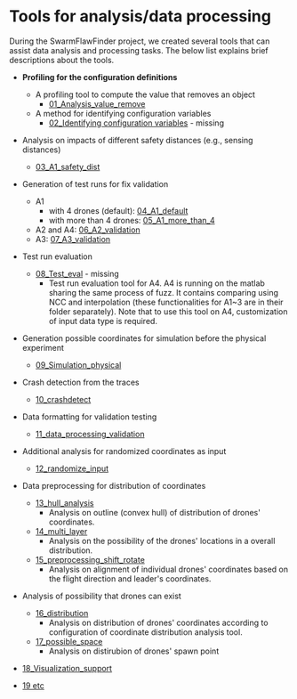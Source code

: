 # Tools for analysis/data processing

During the SwarmFlawFinder project, we created several tools that can assist data analysis and processing tasks. The below list explains brief descriptions about the tools.

- **Profiling for the configuration definitions**
  - A profiling tool to compute the value that removes an object
    - [01_Analysis_value_remove](https://github.com/adswarm/src/tree/main/Source_code_tools_used/02_tools/01_Analysis_value_remove)
  - A method for identifying configuration variables
    - [02_Identifying configuration variables](identifying_configuration_variables) - missing

- Analysis on impacts of different safety distances (e.g., sensing distances)
  - [03_A1_safety_dist](https://github.com/adswarm/src/tree/main/Source_code_tools_used/02_tools/03_alg_safety_dist)

- Generation of test runs for fix validation
  - A1
    - with 4 drones (default): [04_A1_default](https://github.com/adswarm/src/tree/main/Source_code_tools_used/02_tools/04_A1_default)
    - with more than 4 drones: [05_A1_more_than_4](https://github.com/adswarm/src/tree/main/Source_code_tools_used/02_tools/05_A1_more_than_4)
  - A2 and A4: [06_A2_validation](https://github.com/adswarm/src/tree/main/Source_code_tools_used/02_tools/06_A2_validation)
  - A3: [07_A3_validation](https://github.com/adswarm/src/tree/main/Source_code_tools_used/02_tools/07_A3_validation)

- Test run evaluation
  - [08_Test_eval](Test_eval) - missing
    - Test run evaluation tool for A4. A4 is running on the matlab sharing the same process of fuzz.
      It contains comparing using NCC and interpolation (these functionalities for A1~3 are in their folder separately).
      Note that to use this tool on A4, customization of input data type is required.

- Generation possible coordinates for simulation before the physical experiment
  - [09_Simulation_physical](https://github.com/adswarm/src/tree/main/Source_code_tools_used/02_tools/09_Simulation_physical)
- Crash detection from the traces
  - [10_crashdetect](https://github.com/adswarm/src/tree/main/Source_code_tools_used/02_tools/10_Crashdetect)
- Data formatting for validation testing
  - [11_data_processing_validation](https://github.com/adswarm/src/tree/main/Source_code_tools_used/02_tools/11_Data_processing)

- Additional analysis for randomized coordinates as input
  - [12_randomize_input](https://github.com/adswarm/src/tree/main/Source_code_tools_used/02_tools/12_Randomize_input)

- Data preprocessing for distribution of coordinates
  - [13_hull_analysis](https://github.com/adswarm/src/tree/main/Source_code_tools_used/02_tools/13_Hull_analysis)
    - Analysis on outline (convex hull) of distribution of drones' coordinates.
  - [14_multi_layer](https://github.com/adswarm/src/tree/main/Source_code_tools_used/02_tools/14_Multi_layer)
    - Analysis on the possibility of the drones' locations in a overall distribution.
  - [15_preprocessing_shift_rotate](https://github.com/adswarm/src/tree/main/Source_code_tools_used/02_tools/15_preprocessing_shift_rotate)
    - Analysis on alignment of individual drones' coordinates based on the flight direction and leader's coordinates.

- Analysis of possibility that drones can exist
  - [16_distribution](https://github.com/adswarm/src/tree/main/Source_code_tools_used/02_tools/16_Distribution)
    - Analysis on distribution of drones' coordinates according to configuration of coordinate distribution analysis tool.
  - [17_possible_space](https://github.com/adswarm/src/tree/main/Source_code_tools_used/02_tools/17_Possible_space)
    - Analysis on distirubion of drones' spawn point

- [18_Visualization_support](https://github.com/adswarm/src/tree/main/Source_code_tools_used/02_tools/18_Visualization_support)
- [19 etc](https://github.com/adswarm/src/tree/main/Source_code_tools_used/02_tools/19_etc.)
